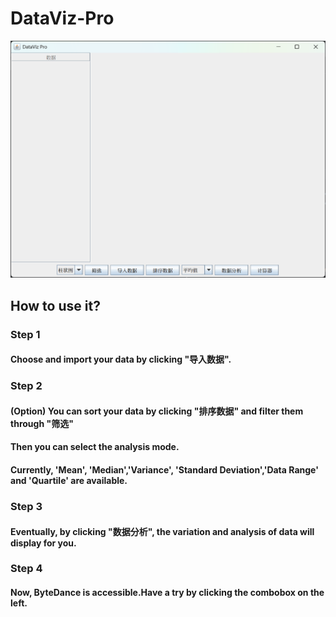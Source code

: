 # DataViz-Pro
![img.png](img.png)
## How to use it?
### Step 1
#### Choose and import your data by clicking "导入数据".
### Step 2
#### (Option) You can sort your data by clicking "排序数据" and filter them through "筛选"
#### Then you can select the analysis mode. 
#### Currently, 'Mean', 'Median','Variance', 'Standard Deviation','Data Range' and 'Quartile' are available.
### Step 3
#### Eventually, by clicking "数据分析", the variation and analysis of data will display for you.
### Step 4
#### Now, ByteDance is accessible.Have a try by clicking the combobox on the left.
